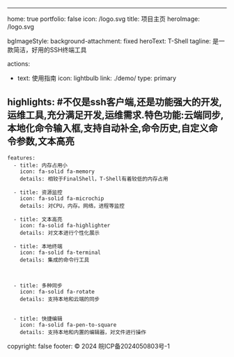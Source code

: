 ---
home: true
portfolio: false
icon: /logo.svg
title: 项目主页
heroImage: /logo.svg

bgImageStyle:
  background-attachment: fixed
heroText: T-Shell
tagline: 是一款简洁，好用的SSH终端工具

actions:
  - text: 使用指南
    icon: lightbulb
    link: ./demo/
    type: primary


highlights:
#不仅是ssh客户端,还是功能强大的开发,运维工具,充分满足开发,运维需求.特色功能:云端同步,本地化命令输入框,支持自动补全,命令历史,自定义命令参数,文本高亮
  -
    features:
      - title: 内存占用小
        icon: fa-solid fa-memory
        details: 相较于FinalShell，T-Shell有着较低的内存占用

      - title: 资源监控
        icon: fa-solid fa-microchip
        details: 对CPU，内存。网络，进程等监控

      - title: 文本高亮
        icon: fa-solid fa-highlighter
        details: 对文本进行个性化展示

      - title: 本地终端
        icon: fa-solid fa-terminal
        details: 集成的命令行工具

       

      - title: 多种同步
        icon: fa-solid fa-rotate
        details: 支持本地和云端的同步


      - title: 快捷编辑
        icon: fa-solid fa-pen-to-square
        details: 支持本地和内置的编辑器，对文件进行操作

copyright:  false
footer:  © 2024 皖ICP备2024050803号-1

